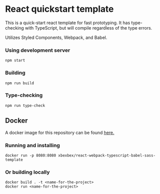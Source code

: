 # React quickstart template

This is a quick-start react template for fast prototyping. It has type-checking with TypeScript, but will compile regardless of the type errors.

Utilizes Styled Components, Webpack, and Babel.

### Using development server

```shell
npm start
```

### Building

```shell
npm run build
```

### Type-checking

```shell
npm run type-check
```

## Docker  
A docker image for this repository can be found [here.](https://cloud.docker.com/repository/registry-1.docker.io/xbexbex/react-webpack-typescript-babel-sass-template)  
### Running and installing
```shell
docker run -p 8080:8080 xbexbex/react-webpack-typescript-babel-sass-template
```
### Or building locally
```shell
docker build . -t <name-for-the-project>
docker run <name-for-the-project>
```

